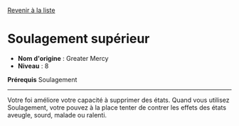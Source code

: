 [Revenir à la liste](list.md)

# Soulagement supérieur

 * **Nom d'origine** : Greater Mercy
 * **Niveau** : 8


<p><strong>Prérequis</strong> Soulagement</p>
<hr>
<p>Votre foi améliore votre capacité à supprimer des états. Quand vous utilisez Soulagement, votre pouvez à la place tenter de contrer les effets des états aveugle, sourd, malade ou ralenti.</p>